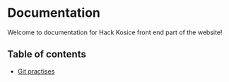 # Documentation

Welcome to documentation for Hack Kosice front end part of the website!

## Table of contents

- [Git practises](git.md)

